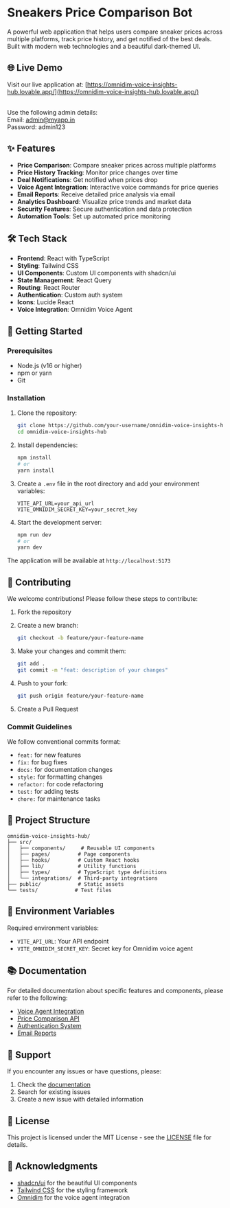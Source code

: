 # Sneakers Price Comparison Bot

A powerful web application that helps users compare sneaker prices across multiple platforms, track price history, and get notified of the best deals. Built with modern web technologies and a beautiful dark-themed UI.

## 🌐 Live Demo

Visit our live application at: [https://omnidim-voice-insights-hub.lovable.app/](https://omnidim-voice-insights-hub.lovable.app/)

<br> Use the following admin details:
<br> Email: admin@myapp.in
<br> Password: admin123

## ✨ Features

- **Price Comparison**: Compare sneaker prices across multiple platforms
- **Price History Tracking**: Monitor price changes over time
- **Deal Notifications**: Get notified when prices drop
- **Voice Agent Integration**: Interactive voice commands for price queries
- **Email Reports**: Receive detailed price analysis via email
- **Analytics Dashboard**: Visualize price trends and market data
- **Security Features**: Secure authentication and data protection
- **Automation Tools**: Set up automated price monitoring

## 🛠️ Tech Stack

- **Frontend**: React with TypeScript
- **Styling**: Tailwind CSS
- **UI Components**: Custom UI components with shadcn/ui
- **State Management**: React Query
- **Routing**: React Router
- **Authentication**: Custom auth system
- **Icons**: Lucide React
- **Voice Integration**: Omnidim Voice Agent

## 🚀 Getting Started

### Prerequisites

- Node.js (v16 or higher)
- npm or yarn
- Git

### Installation

1. Clone the repository:
   ```bash
   git clone https://github.com/your-username/omnidim-voice-insights-hub.git
   cd omnidim-voice-insights-hub
   ```

2. Install dependencies:
   ```bash
   npm install
   # or
   yarn install
   ```

3. Create a `.env` file in the root directory and add your environment variables:
   ```env
   VITE_API_URL=your_api_url
   VITE_OMNIDIM_SECRET_KEY=your_secret_key
   ```

4. Start the development server:
   ```bash
   npm run dev
   # or
   yarn dev
   ```

The application will be available at `http://localhost:5173`

## 📝 Contributing

We welcome contributions! Please follow these steps to contribute:

1. Fork the repository
2. Create a new branch:
   ```bash
   git checkout -b feature/your-feature-name
   ```

3. Make your changes and commit them:
   ```bash
   git add .
   git commit -m "feat: description of your changes"
   ```

4. Push to your fork:
   ```bash
   git push origin feature/your-feature-name
   ```

5. Create a Pull Request

### Commit Guidelines

We follow conventional commits format:
- `feat:` for new features
- `fix:` for bug fixes
- `docs:` for documentation changes
- `style:` for formatting changes
- `refactor:` for code refactoring
- `test:` for adding tests
- `chore:` for maintenance tasks

## 🔧 Project Structure

```
omnidim-voice-insights-hub/
├── src/
│   ├── components/     # Reusable UI components
│   ├── pages/         # Page components
│   ├── hooks/         # Custom React hooks
│   ├── lib/           # Utility functions
│   ├── types/         # TypeScript type definitions
│   └── integrations/  # Third-party integrations
├── public/            # Static assets
└── tests/            # Test files
```

## 🔐 Environment Variables

Required environment variables:
- `VITE_API_URL`: Your API endpoint
- `VITE_OMNIDIM_SECRET_KEY`: Secret key for Omnidim voice agent

## 📚 Documentation

For detailed documentation about specific features and components, please refer to the following:

- [Voice Agent Integration](./docs/voice-agent.md)
- [Price Comparison API](./docs/api.md)
- [Authentication System](./docs/auth.md)
- [Email Reports](./docs/email-reports.md)

## 🤝 Support

If you encounter any issues or have questions, please:

1. Check the [documentation](./docs)
2. Search for existing issues
3. Create a new issue with detailed information

## 📄 License

This project is licensed under the MIT License - see the [LICENSE](LICENSE) file for details.

## 🙏 Acknowledgments

- [shadcn/ui](https://ui.shadcn.com/) for the beautiful UI components
- [Tailwind CSS](https://tailwindcss.com/) for the styling framework
- [Omnidim](https://omnidim.io) for the voice agent integration
